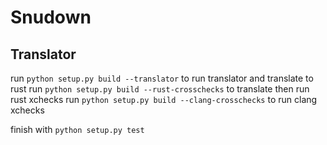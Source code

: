 ﻿Snudown
=======

Translator
-------
run `python setup.py build --translator` to run translator and translate to rust
run `python setup.py build --rust-crosschecks` to translate then run rust xchecks
run `python setup.py build --clang-crosschecks` to run clang xchecks

finish with `python setup.py test`

